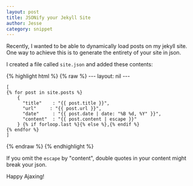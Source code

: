 ```yaml
---
layout: post
title: JSONify your Jekyll Site
author: Jesse
category: snippet
---
```


Recently, I wanted to be able to dynamically load posts on my jekyll site. One way to achieve this is to generate the entirety
of your site in json.

I created a file called `site.json` and added these contents: 

{% highlight html %}
  {% raw %}
    ---
    layout: nil
    ---

    [
	{% for post in site.posts %}
	    {
	      "title"    : "{{ post.title }}",
	      "url"     : "{{ post.url }}",
	      "date"     : "{{ post.date | date: "%B %d, %Y" }}",
	      "content"  : "{{ post.content | escape }}"
	    } {% if forloop.last %}{% else %},{% endif %}
	{% endfor %}
    ] 
  {% endraw %}
{% endhighlight %}

If you omit the `escape` by "content", double quotes in your content might break your json.

Happy Ajaxing!

